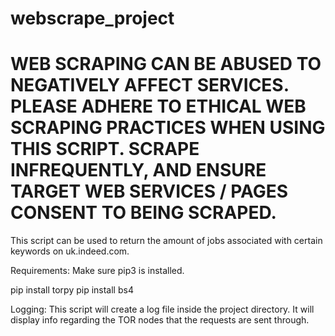 # webscrape_project

# WEB SCRAPING CAN BE ABUSED TO NEGATIVELY AFFECT SERVICES. PLEASE ADHERE TO ETHICAL WEB SCRAPING PRACTICES WHEN USING THIS SCRIPT. SCRAPE INFREQUENTLY, AND ENSURE TARGET WEB SERVICES / PAGES CONSENT TO BEING SCRAPED. 

This script can be used to return the amount of jobs associated with certain keywords on uk.indeed.com.

Requirements:
Make sure pip3 is installed.

pip install torpy
pip install bs4

Logging:
This script will create a log file inside the project directory. It will display info regarding the TOR nodes that the requests are sent through. 